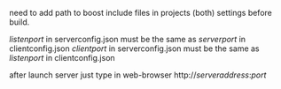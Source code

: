 need to add path to boost include files in projects (both) settings before build.

*listenport* in serverconfig.json must be the same as *serverport* in clientconfig.json
*clientport* in serverconfig.json must be the same as *listenport* in clientconfig.json

after launch server just type in web-browser http://*serveraddress*:*port*
